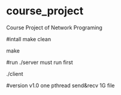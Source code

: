 # course_project
Course Project of Network Programing

#intall
make clean

make

#run
./server   must run first

./client

#version
v1.0 one pthread send&recv 1G file
